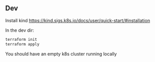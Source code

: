 ## Dev

Install kind
https://kind.sigs.k8s.io/docs/user/quick-start/#installation

In the dev dir:

```sh
terraform init
terraform apply
```

You should have an empty k8s cluster running locally